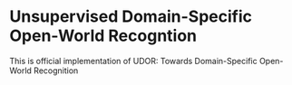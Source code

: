 # Unsupervised Domain-Specific Open-World Recogntion

This is official implementation of UDOR: Towards Domain-Specific Open-World Recognition
